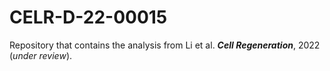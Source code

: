 # CELR-D-22-00015

Repository that contains the analysis from Li et al. ***Cell Regeneration***, 2022 (*under review*).

